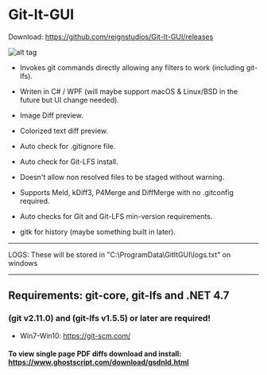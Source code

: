 # Git-It-GUI
Download: https://github.com/reignstudios/Git-It-GUI/releases

![alt tag](ScreenShots/Changes.png?raw=true)


- Invokes git commands directly allowing any filters to work (including git-lfs).

- Writen in C# / WPF (will maybe support macOS & Linux/BSD in the future but UI change needed).

- Image Diff preview.

- Colorized text diff preview.

- Auto check for .gitignore file.

- Auto check for Git-LFS install.

- Doesn't allow non resolved files to be staged without warning.

- Supports Meld, kDiff3, P4Merge and DiffMerge with no .gitconfig required.

- Auto checks for Git and Git-LFS min-version requirements.

- gitk for history (maybe something built in later).

---
LOGS: These will be stored in "C:\ProgramData\GitItGUI\logs.txt" on windows

---
## Requirements: git-core, git-lfs and .NET 4.7
### (git v2.11.0) and (git-lfs v1.5.5) or later are required!
 - Win7-Win10: https://git-scm.com/
<!-- - macOS (recommend homebrew):
    - Install git via homebrew: "brew install git" and "brew install git-lfs"
    - Set "VS for Mac" Enviroment var in proj settings: "PATH" = "/usr/local/bin"
 - Linux:
     - Install git via terminal-->
#### To view single page PDF diffs download and install: https://www.ghostscript.com/download/gsdnld.html